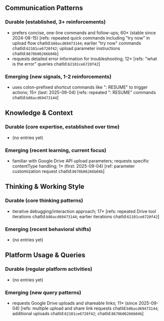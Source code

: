 ## Communication Patterns
### Durable (established, 3+ reinforcements)
- prefers concise, one-line commands and follow-ups; 60× (stable since 2024-08-15) [refs: repeated quick commands including "try now" in upload flow chatId:`b86acd69473144`; earlier "try now" commands chatId:`62101ce6720f42`; upload parameter instructions chatId:`8670b06266b04b`]
- requests detailed error information for troubleshooting; 12× [refs: "what is the error" queries chatId:`62101ce6720f42`]

### Emerging (new signals, 1-2 reinforcements)
- uses colon-prefixed shortcut commands like ": RESUME" to trigger actions; 15× (last: 2025-09-04) [refs: repeated ": RESUME" commands chatId:`b86acd69473144`]

## Knowledge & Context
### Durable (core expertise, established over time)
- (no entries yet)

### Emerging (recent learning, current focus)
- familiar with Google Drive API upload parameters; requests specific contentType handling; 1× (first: 2025-09-04) [ref: parameter customization request chatId:`8670b06266b04b`]

## Thinking & Working Style
### Durable (core thinking patterns)
- iterative debugging/interaction approach; 17× [refs: repeated Drive tool iterations chatId:`b86acd69473144`; earlier iterations chatId:`62101ce6720f42`]

### Emerging (recent behavioral shifts)
- (no entries yet)

## Platform Usage & Queries
### Durable (regular platform activities)
- (no entries yet)

### Emerging (new query patterns)
- requests Google Drive uploads and shareable links; 11× (since 2025-09-04) [refs: multiple upload and share link requests chatId:`b86acd69473144`; additional uploads chatId:`62101ce6720f42`; chatId:`8670b06266b04b`]